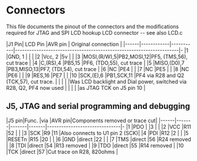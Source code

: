 # Connectors

This file documents the pinout of the connectors and the modifications required for JTAG and SPI LCD hookup LCD connector -- see also LCD.c

|J1 Pin|  LCD Pin   |AVR pin    | Original connection                                                 |
|------|------------|-----------|---------------------------------------------------------------------|-
|1     |GND, 1      |           |                                                                     |
|2     |Vcc, 2      |5v         |                                                                     |
|3     |MOSI,(R/W),5|PB2,MOSI,12|PF5, (TMS,56), cut trace                                             |
|4     |C,(RS),4    |PB5,15     |PF6, (TDO,55), cut trace                                             |
|5     |MISO,(D0),7 |PB3,MISO,13|PF7, (TDI,54), cut trace                                             |
|6     |NC          |PE4        |                                                                     |
|7     |NC          |PE5        |                                                                     |
|8     |NC          |PE6        |                                                                     |
|9     |RES,16      |PE7        |                                                                     |
|10    |SCK,(E),6   |PB1,SCK,11 |PF4 via R28 and Q2 (TCK,57), cut trace.                              |
|      |            |           |Was LCD backlight and Dial power, switched via R28, Q2, PF4 now used |
|      |            |           |as JTAG TCK on J5 pin 10                                             |

## J5, JTAG and serial programming and debugging

|J5 pin|Func.  |via    |AVR pin|Components removed or trace cut|
|------|-------|-------|-------|-------------------------------|-
|1     |PDO    |       |3      |                               |
|2     |VCC    |R11    |52     |                               |
|3     |SCK    |R9     |11     |Also connects to U1 pin 2 (SCK)|
|4     |PDI    |R12    |2      |                               |
|5     |RESETn |R15    |20     |                               |
|6     |GND    |direct |22     |                               |
|7     |TMS    |direct |56     |R24 removed                    |
|8     |TDI    |direct |54     |R13 removed                    |
|9     |TDO    |direct |55     |R14 removed                    |
|10    |TCK    |direct |57     |Cut trace on R28, 820ohms      |
